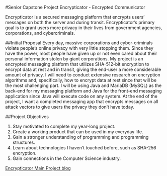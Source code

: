 #Senior Capstone Project
Encrypticator - Encrypted Communicator

Encrypticator is a secured messaging platform that encrypts users’ messages on both the server and during transit. Encrypticator’s primary goal is to grant users more privacy in their lives from government agencies, corporations, and cybercriminals.


##Initial Proposal
Every day, massive corporations and cyber-criminals violate people’s online privacy with very little stopping them. Since they have the power, most people have given up or not even cared about their personal information stolen by giant corporations. My project is an encrypted messaging platform that utilizes SHA-512-bit encryption to encrypt data at rest and in transit, giving the end-user a more considerable amount of privacy. I will need to conduct extensive research on encryption algorithms and, specifically, how to encrypt data at rest since that will be the most challenging part. I will be using Java and MariaDB (MySQL) as the back-end for my messaging platform and Java for the front-end messaging application since Java will execute code on any system. At the end of the project, I want a completed messaging app that encrypts messages on all attack vectors to give users the privacy they don’t have today.

##Project Objectives
1. Stay motivated to complete my year-long project.
2. Create a working product that can be used in my everyday life.
3. Gain a stronger understanding of programming and programming structures.
4. Learn about technologies I haven’t touched before, such as SHA-256 encryption.
5. Gain connections in the Computer Science industry.


[Encrypticator Main Project blog](https://dev.iconc.xyz/senior-capstone-project)
